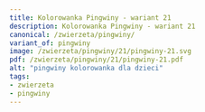 ```yaml
---
title: Kolorowanka Pingwiny - wariant 21
description: Kolorowanka Pingwiny - wariant 21
canonical: /zwierzeta/pingwiny/
variant_of: pingwiny
image: /zwierzeta/pingwiny/21/pingwiny-21.svg
pdf: /zwierzeta/pingwiny/21/pingwiny-21.pdf
alt: "pingwiny kolorowanka dla dzieci"
tags:
- zwierzeta
- pingwiny
---
```

